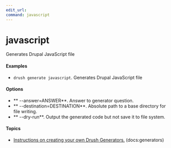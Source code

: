 ```yaml
---
edit_url: 
command: javascript
---
```

# javascript

Generates Drupal JavaScript file

#### Examples

- <code>drush generate javascript</code>. Generates Drupal JavaScript file

#### Options

- ** --answer=ANSWER**. Answer to generator question.
- ** --destination=DESTINATION**. Absolute path to a base directory for file writing.
- ** --dry-run**. Output the generated code but not save it to file system.

#### Topics

- [Instructions on creating your own Drush Generators.](../../vendor/drush/drush/docs/generators.md) (docs:generators)


